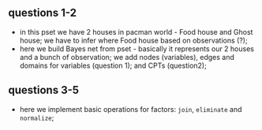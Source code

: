 ## questions 1-2
* in this pset we have 2 houses in pacman world - Food house and Ghost house;
we have to infer where Food house based on observations (?);
* here we build Bayes net from pset - basically it represents our 2 houses
and a bunch of observation; we add nodes (variables), edges and domains for
variables (question 1); and CPTs (question2);

## questions 3-5
* here we implement basic operations for factors: `join`, `eliminate` and
`normalize`;

